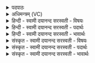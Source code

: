 <details><summary>पदपाठः</summary>

वि॒द्म। ते॒। अ॒ग्ने॒। त्रे॒धा। त्र॒याणि॑। वि॒द्म। ते॒। धाम॑। विभृ॒तेति॒ विभृ॑ऽता। पु॒रु॒त्रेति॑ पुरु॒ऽत्रा। वि॒द्म। ते॒। नाम॑। प॒र॒मम्। गुहा॑। यत्। वि॒द्म। तम्। उत्स॑म्। यतः॑। आ॒ज॒गन्थेत्या॑ऽज॒गन्थ॑। १९।
</details>

<details><summary>अधिमन्त्रम् (VC)</summary>

- अग्निर्देवता
- वत्सप्रीर्ऋषिः
- निचृदार्षी त्रिष्टुप्
- धैवतः
</details>

<details><summary>हिन्दी - स्वामी दयानन्द सरस्वती  - विषयः</summary>

फिर भी वही विषय अगले मन्त्र में कहा है ॥
</details>

<details><summary>हिन्दी - स्वामी दयानन्द सरस्वती  - पदार्थः</summary>

पदार्थान्वयभाषाः -  हे (अग्ने) विद्वन् पुरुष ! (ते) आपके जो (त्रेधा) तीन प्रकार से (त्रयाणि) तीन कर्म हैं, उनको हम लोग (विद्म) जानें। हे स्थानों के स्वामी ! (ते) आपके जो (विभृता) विशेष करके धारण करने के योग्य (पुरुत्रा) बहुत (धाम) नाम, जन्म और स्थान रूप हैं, उनको हम लोग (विद्म) जानें। हे विद्वन् पुरुष ! (ते) आपका (यत्) जो (गुहा) बुद्धि में स्थित गुप्त (परमम्) श्रेष्ठ (नाम) नाम है, उसको हम लोग (विद्म) जानें (यतः) जिस कारण आप (आजगन्थ) अच्छे प्रकार प्राप्त होवें (तम्) उस (उत्सम्) कूप के तुल्य तर करनेहारे आपको (विद्म) हम लोग जानें ॥१९ ॥
</details>

<details><summary>हिन्दी - स्वामी दयानन्द सरस्वती  - भावार्थः</summary>

भावार्थभाषाः -  प्रजा के पुरुष और राजा को योग्य है कि राजनीति के कामों, सब स्थानों और सब पदार्थों के नामों को जानें। जैसे कृषक कुएँ से जल निकाल खेत आदि को तृप्त करते हैं, वैसे ही धनादि पदार्थों से प्रजा राजा को और राजा प्रजाओं को तृप्त करे ॥१९ ॥
</details>

<details><summary>संस्कृत - स्वामी दयानन्द सरस्वती  - विषयः</summary>

पुनस्तमेव विषयमाह ॥
</details>

<details><summary>संस्कृत - स्वामी दयानन्द सरस्वती  - पदार्थः</summary>

पदार्थान्वयभाषाः -  हे अग्ने ! ते तव यानि त्रेधा त्रयाणि कर्माणि सन्ति, तानि वयं विद्म। हे स्थानेश ! ते यानि विभृता पुरुत्रा धाम धामानि सन्ति, तानि वयं विद्म। हे विद्वन् ! ते तव यद् गुहा परमं नामास्ति, तद्वयं विद्म। यतस्त्वमाजगन्थ, तं त्वामुत्समिव विद्म विजानीमः ॥१९ ॥
</details>

<details><summary>संस्कृत - स्वामी दयानन्द सरस्वती  - भावार्थः</summary>

भावार्थभाषाः -  प्रजास्थैर्जनै राज्ञा च राजनीतिकर्माणि, स्थानानि, सर्वेषां नामानि च विज्ञेयानि। यथा कृषीवलाः कूपाज्जलमुत्कृष्य क्षेत्रादीनि तर्पयन्ति, तथैव प्रजास्थैर्धनादिभी राजा तर्पणीयो राज्ञा प्रजाश्च तर्प्पणीयाः ॥१९ ॥
</details>